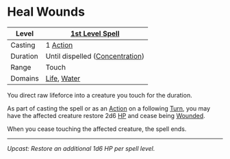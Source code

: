 # Heal Wounds

| Level    | [1st Level Spell](1st%20Level%20Spells.md)                                     |
| -------- | ------------------------------------------------------------------------------ |
| Casting  | 1 [Action](../../../../Game%20Procedures/Core%20Procedures/Action.md)          |
| Duration | Until dispelled ([Concentration](../../Concentration.md))                      |
| Range    | Touch                                                                          |
| Domains  | [Life](../../Spell%20Domains/Life.md), [Water](../../Spell%20Domains/Water.md) |

You direct raw lifeforce into a creature you touch for the duration.

As part of casting the spell or as an [Action](../../../../Game%20Procedures/Core%20Procedures/Action.md) on a following [Turn](../../../../Game%20Procedures/Core%20Procedures/Turn.md), you may have the affected creature restore 2d6 [HP](../../../../Player%20Characters/Derived%20Statistics/Hit%20Points.md) and cease being [Wounded](../../../../Game%20Procedures/Conditions/Wounded.md).

When you cease touching the affected creature, the spell ends.

---
*Upcast: Restore an additional 1d6 HP per spell level.*
